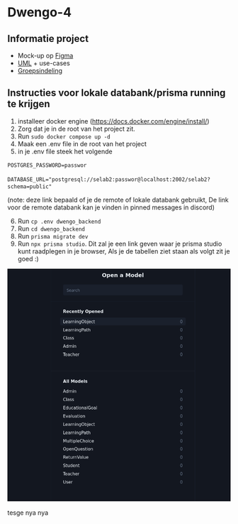 # Dwengo-4

## Informatie project

- Mock-up op [Figma](https://www.figma.com/design/A8yBKOe1BxgrV3vTWLLOms/Dwengo?node-id=0-1&t=Blc6awHrRmzETtLX-1)
- [UML](docs/uml.md) + use-cases
- [Groepsindeling](docs/groepsindeling.md)

## Instructies voor lokale databank/prisma running te krijgen

1. installeer docker engine (https://docs.docker.com/engine/install/)
2. Zorg dat je in de root van het project zit.
3. Run `sudo docker compose up -d`
4. Maak een .env file in de root van het project
5. in je .env file steek het volgende

```
POSTGRES_PASSWORD=passwor

DATABASE_URL="postgresql://selab2:passwor@localhost:2002/selab2?schema=public"
```

(note: deze link bepaald of je de remote of lokale databank gebruikt, De link voor de remote databank kan je vinden in pinned messages in discord)

6. Run `cp .env dwengo_backend`
7. Run `cd dwengo_backend`
8. Run `prisma migrate dev`
9. Run `npx prisma studio`. Dit zal je een link geven waar je prisma studio kunt raadplegen in je browser, Als je de tabellen ziet staan als volgt zit je goed :)

![alt text](image.png)

tesge
nya
nya
